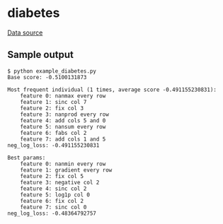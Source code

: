 # diabetes
[Data source](https://archive.ics.uci.edu/ml/datasets/Pima+Indians+Diabetes)

## Sample output

```
$ python example_diabetes.py
Base score: -0.5100131873

Most frequent individual (1 times, average score -0.491155230831):
	feature 0: nanmax every row
	feature 1: sinc col 7
	feature 2: fix col 3
	feature 3: nanprod every row
	feature 4: add cols 5 and 0
	feature 5: nansum every row
	feature 6: fabs col 2
	feature 7: add cols 1 and 5
neg_log_loss: -0.491155230831

Best params:
	feature 0: nanmin every row
	feature 1: gradient every row
	feature 2: fix col 5
	feature 3: negative col 2
	feature 4: sinc col 2
	feature 5: log1p col 0
	feature 6: fix col 2
	feature 7: sinc col 0
neg_log_loss: -0.48364792757

```
